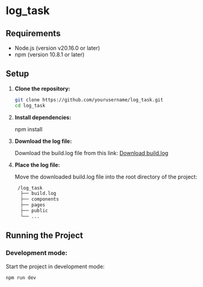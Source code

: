 # log_task

## Requirements

- Node.js (version v20.16.0 or later)
- npm (version 10.8.1 or later)

## Setup

1. **Clone the repository:**

   ```bash
   git clone https://github.com/yourusername/log_task.git
   cd log_task

2. **Install dependencies:**
    
    npm install

3. **Download the log file:**

    Download the build.log file from this link: [Download build.log](https://drive.google.com/file/d/1POWpaw3YUaUe6zziqmWYkJfg4vgq9Wnv/view)

4. **Place the log file:**

    Move the downloaded build.log file into the root directory of the project:
   ```bash
    /log_task
     ├── build.log
     ├── components
     ├── pages
     ├── public
     └── ...

## Running the Project

### Development mode:

Start the project in development mode:

```bash
npm run dev

